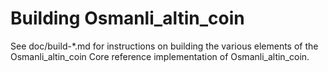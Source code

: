 Building Osmanli_altin_coin
================

See doc/build-*.md for instructions on building the various
elements of the Osmanli_altin_coin Core reference implementation of Osmanli_altin_coin.
